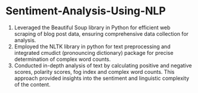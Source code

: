 # Sentiment-Analysis-Using-NLP
1. Leveraged the Beautiful Soup library in Python for efficient web scraping of blog post data, ensuring comprehensive data collection for analysis.
2. Employed the NLTK library in python for text preprocessing and integrated cmudict (pronouncing dictionary) package for precise determination of complex word counts.
3. Conducted in-depth analysis of text by calculating positive and negative scores, polarity scores, fog index and complex word counts. This approach provided insights into the sentiment and linguistic complexity of the content.

